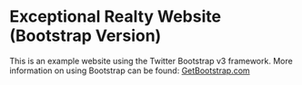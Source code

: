# Exceptional Realty Website (Bootstrap Version)
This is an example website using the Twitter Bootstrap v3 framework.
More information on using Bootstrap can be found: [GetBootstrap.com](http://getbootstrap.com)